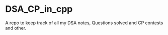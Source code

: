 # DSA_CP_in_cpp
A repo to keep track of all my DSA notes, Questions solved and CP contests and other.
